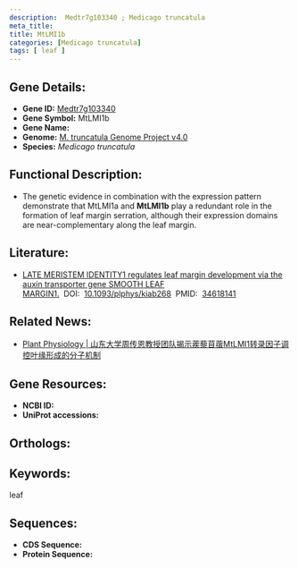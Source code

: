 ```yaml
---
description:  Medtr7g103340 ; Medicago truncatula
meta_title:
title: MtLMI1b
categories: [Medicago truncatula]
tags: [ leaf ]
---
```


## Gene Details:
- **Gene ID:**	[ Medtr7g103340]()
- **Gene Symbol:** MtLMI1b
- **Gene Name:** 
- **Genome:** [M. truncatula Genome Project v4.0]()
- **Species:** *Medicago truncatula*

## Functional Description:
   - The genetic evidence in combination with the expression pattern demonstrate that MtLMI1a and **MtLMI1b** play a redundant role in the formation of leaf margin serration, although their expression domains are near-complementary along the leaf margin. 

## Literature:
   - [LATE MERISTEM IDENTITY1 regulates leaf margin development via the auxin transporter gene SMOOTH LEAF MARGIN1.]( https://academic.oup.com/plphys/article/187/1/218/6296614?login=true)&nbsp;&nbsp;DOI:&nbsp;&nbsp;[10.1093/plphys/kiab268](https://academic.oup.com/plphys/article/187/1/218/6296614?login=true)&nbsp;&nbsp;PMID:&nbsp;&nbsp;[34618141](https://pubmed.ncbi.nlm.nih.gov/34618141/)

## Related News:
   - [Plant Physiology | 山东大学周传恩教授团队揭示蒺藜苜蓿MtLMI1转录因子调控叶缘形成的分子机制](https://mp.weixin.qq.com/s?__biz=Mzg3MDEwNDEyMg==&mid=2247512079&idx=6&sn=18bd7dfaf85301cb23da32546278510f&chksm=ce901d5af9e7944cb998117734099ea56eedbf7a79f5a9f49fca4e4f4c789731102a3634719d&scene=27#wechat_redirect)

## Gene Resources:
- **NCBI ID:** [](https://www.ncbi.nlm.nih.gov/gene/?term=)
- **UniProt accessions:** [](https://www.uniprot.org/uniprotkb//entry)

## Orthologs:


## Keywords:
leaf

## Sequences:
- **CDS Sequence:**
- **Protein Sequence:**
